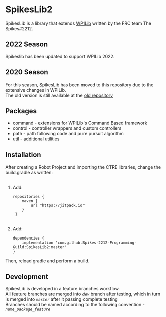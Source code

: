 # SpikesLib2

SpikesLib is a library that extends [WPILib](https://github.com/wpilibsuite/allwpilib) written by the FRC team The Spikes#2212.

## 2022 Season

Spikeslib has been updated to support WPILib 2022.

## 2020 Season

For this season, SpikesLib has been moved to this repository due to the extensive changes in WPILib. <br>
The old version is still available at the [old repository](https://github.com/Spikes-2212-Programming-Guild/SpikesLib)


## Packages
- command - extensions for WPILib's Command Based framework
- control - controller wrappers and custom controllers
- path - path following code and pure pursuit algorithm
- util - additional utilities

## Installation
After creating a Robot Project and importing the CTRE libraries, change the build.gradle as written:<br><br>

1. Add: <br>
   ```
   repositories {
       maven { 
           url "https://jitpack.io"
       }
    }
   ```
   <br>
2. Add: <br>
   ```
   dependencies {
       implementation 'com.github.Spikes-2212-Programming-Guild:SpikesLib2:master'
   } 
   ```
Then, reload gradle and perform a build.

## Development
SpikesLib is developed in a feature branches workflow. <br>
All feature branches are merged into _```dev```_ branch after testing, which in turn is merged into 
_```master```_ after it passing complete testing <br>
Branches should be named according to the following convention - _```name_package_feature```_
